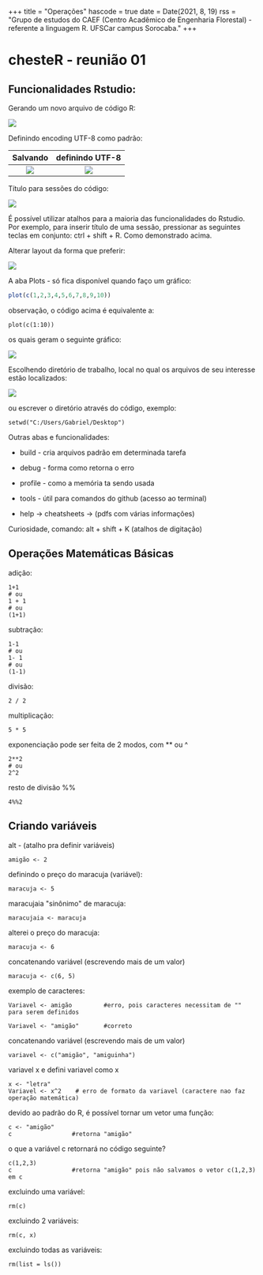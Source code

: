 +++ title = "Operações" hascode = true date = Date(2021, 8, 19) rss = "Grupo de estudos do CAEF (Centro Acadêmico de Engenharia Florestal) - referente a linguagem R. UFSCar campus Sorocaba." +++

# chesteR - reunião 01

## Funcionalidades Rstudio:

Gerando um novo arquivo de código R:

![](/assets/new_file_prt.png)

Definindo encoding UTF-8 como padrão:

|       Salvando       |  definindo UTF-8   |
|:--------------------:|:------------------:|
![](/assets/save_encoding.png) | ![](/assets/def_encoding.png) |

Título para sessões do código:

![](/assets/insert_section.png)

É possível utilizar atalhos para a maioria das funcionalidades do Rstudio. Por exemplo, para inserir título de uma sessão, pressionar as seguintes teclas em conjunto: ctrl + shift + R. Como demonstrado acima.

Alterar layout da forma que preferir:

![](/assets/layout.png)

A aba Plots - só fica disponível quando faço um gráfico:

```r
plot(c(1,2,3,4,5,6,7,8,9,10))
```

observação, o código acima é equivalente a:

``` 
plot(c(1:10))
```
os quais geram o seguinte gráfico:

![](/assets/plot_1_10.png)

Escolhendo diretório de trabalho, local no qual 
os arquivos de seu interesse estão localizados:

![](/assets/setwd.png)

ou escrever o diretório através do código, exemplo:

``` 
setwd("C:/Users/Gabriel/Desktop")
```

Outras abas e funcionalidades:

-   build - cria arquivos padrão em determinada tarefa

-   debug - forma como retorna o erro

-   profile - como a memória ta sendo usada

-   tools - útil para comandos do github (acesso ao terminal)

-   help -> cheatsheets -> (pdfs com várias informações)


Curiosidade, comando: alt + shift + K (atalhos de digitação)

## Operações Matemáticas Básicas

adição:

``` 
1+1
# ou
1 + 1
# ou
(1+1)
```

subtração:

``` 
1-1
# ou
1- 1
# ou
(1-1)
```

divisão:

``` 
2 / 2
```

multiplicação:

``` 
5 * 5
```

exponenciação pode ser feita de 2 modos, com \*\* ou \^

``` 
2**2
# ou 
2^2
```

resto de divisão %%

``` 
4%%2
```

## Criando variáveis

alt - (atalho pra definir variáveis)

``` 
amigão <- 2
```

definindo o preço do maracuja (variável):

``` 
maracuja <- 5
```

maracujaia "sinônimo" de maracuja:

``` 
maracujaia <- maracuja
```

alterei o preço do maracuja:

``` 
maracuja <- 6
```

concatenando variável (escrevendo mais de um valor)

``` 
maracuja <- c(6, 5)
```

exemplo de caracteres:

``` 
Variavel <- amigão         #erro, pois caracteres necessitam de "" para serem definidos

Variavel <- "amigão"       #correto
```

concatenando variável (escrevendo mais de um valor)

``` 
variavel <- c("amigão", "amiguinha")
```

variavel x e defini variavel como x

``` 
x <- "letra"   
Variavel <- x^2    # erro de formato da variavel (caractere nao faz operação matemática)
```

devido ao padrão do R, é possível tornar um vetor uma função:

``` 
c <- "amigão"  
c                 #retorna "amigão"
```

o que a variável c retornará no código seguinte?

``` 
c(1,2,3)
c                 #retorna "amigão" pois não salvamos o vetor c(1,2,3) em c
```

excluindo uma variável:

``` 
rm(c)
```

excluindo 2 variáveis:

``` 
rm(c, x)
```

excluindo todas as variáveis:

``` 
rm(list = ls())
```
